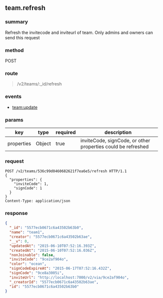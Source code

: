 ## team.refresh

### summary
Refresh the invitecode and inviteurl of team. Only admins and owners can send this request


### method
POST

### route
> /v2/teams/:_id/refresh

### events
* [team:update](../event/team.update.html)

### params
| key            | type               | required | description                                                  |
| -------------- | ------------------ | -------- | ------------------------------------------------------------ |
| properties     | Object             | true     | inviteCode, signCode, or other properties could be refreshed |

### request
```
POST /v2/teams/536c99d0460682621f7ea6e5/refresh HTTP/1.1
{
  "properties": {
    "inviteCode": 1,
    "signCode": 1
  }
}
Content-Type: application/json
```

### response
```json
{
  "_id": "5577ecb0671c6a43502b63b0",
  "name": "team1",
  "creator": "5577ecb0671c6a43502b63ae",
  "__v": 0,
  "updatedAt": "2015-06-10T07:52:16.393Z",
  "createdAt": "2015-06-10T07:52:16.036Z",
  "nonJoinable": false,
  "inviteCode": "9ce2af904o",
  "color": "ocean",
  "signCodeExpireAt": "2015-06-17T07:52:16.432Z",
  "signCode": "9ce8a3005i",
  "inviteUrl": "http://localhost:7000/v2/via/9ce2af904o",
  "_creatorId": "5577ecb0671c6a43502b63ae",
  "id": "5577ecb0671c6a43502b63b0"
}
```
